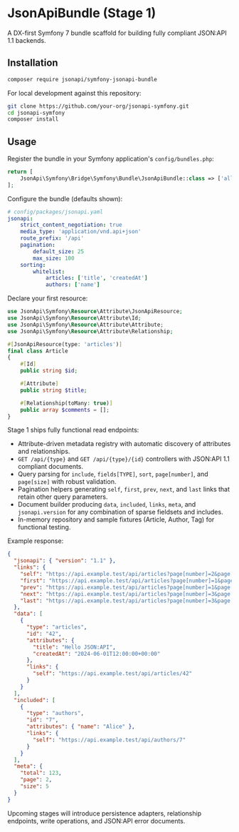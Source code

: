 # JsonApiBundle (Stage 1)

A DX-first Symfony 7 bundle scaffold for building fully compliant JSON:API 1.1 backends.

## Installation

```bash
composer require jsonapi/symfony-jsonapi-bundle
```

For local development against this repository:

```bash
git clone https://github.com/your-org/jsonapi-symfony.git
cd jsonapi-symfony
composer install
```

## Usage

Register the bundle in your Symfony application's `config/bundles.php`:

```php
return [
    JsonApi\Symfony\Bridge\Symfony\Bundle\JsonApiBundle::class => ['all' => true],
];
```

Configure the bundle (defaults shown):

```yaml
# config/packages/jsonapi.yaml
jsonapi:
    strict_content_negotiation: true
    media_type: 'application/vnd.api+json'
    route_prefix: '/api'
    pagination:
        default_size: 25
        max_size: 100
    sorting:
        whitelist:
            articles: ['title', 'createdAt']
            authors: ['name']
```

Declare your first resource:

```php
use JsonApi\Symfony\Resource\Attribute\JsonApiResource;
use JsonApi\Symfony\Resource\Attribute\Id;
use JsonApi\Symfony\Resource\Attribute\Attribute;
use JsonApi\Symfony\Resource\Attribute\Relationship;

#[JsonApiResource(type: 'articles')]
final class Article
{
    #[Id]
    public string $id;

    #[Attribute]
    public string $title;

    #[Relationship(toMany: true)]
    public array $comments = [];
}
```

Stage 1 ships fully functional read endpoints:

* Attribute-driven metadata registry with automatic discovery of attributes and relationships.
* `GET /api/{type}` and `GET /api/{type}/{id}` controllers with JSON:API 1.1 compliant documents.
* Query parsing for `include`, `fields[TYPE]`, `sort`, `page[number]`, and `page[size]` with robust validation.
* Pagination helpers generating `self`, `first`, `prev`, `next`, and `last` links that retain other query parameters.
* Document builder producing `data`, `included`, `links`, `meta`, and `jsonapi.version` for any combination of sparse fieldsets and includes.
* In-memory repository and sample fixtures (Article, Author, Tag) for functional testing.

Example response:

```json
{
  "jsonapi": { "version": "1.1" },
  "links": {
    "self": "https://api.example.test/api/articles?page[number]=2&page[size]=5",
    "first": "https://api.example.test/api/articles?page[number]=1&page[size]=5",
    "prev": "https://api.example.test/api/articles?page[number]=1&page[size]=5",
    "next": "https://api.example.test/api/articles?page[number]=3&page[size]=5",
    "last": "https://api.example.test/api/articles?page[number]=3&page[size]=5"
  },
  "data": [
    {
      "type": "articles",
      "id": "42",
      "attributes": {
        "title": "Hello JSON:API",
        "createdAt": "2024-06-01T12:00:00+00:00"
      },
      "links": {
        "self": "https://api.example.test/api/articles/42"
      }
    }
  ],
  "included": [
    {
      "type": "authors",
      "id": "7",
      "attributes": { "name": "Alice" },
      "links": {
        "self": "https://api.example.test/api/authors/7"
      }
    }
  ],
  "meta": {
    "total": 123,
    "page": 2,
    "size": 5
  }
}
```

Upcoming stages will introduce persistence adapters, relationship endpoints, write operations, and JSON:API error documents.
